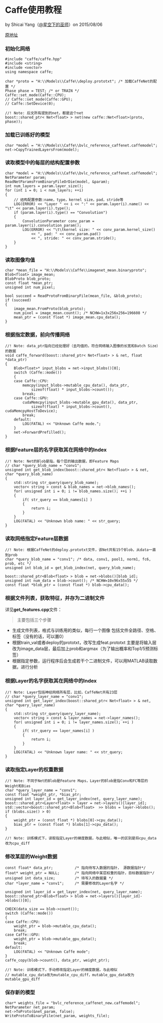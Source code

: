 # Caffe使用教程
by Shicai Yang（[@星空下的巫师](http://weibo.com/shicaiyang)）on 2015/08/06

[原地址](https://github.com/Ewenwan/Caffe_Manual)

### 初始化网络

    #include "caffe/caffe.hpp"
    #include <string>
    #include <vector>
    using namespace caffe;
    
    char *proto = "H:\\Models\\Caffe\\deploy.prototxt"; /* 加载CaffeNet的配置 */
    Phase phase = TEST; /* or TRAIN */
    Caffe::set_mode(Caffe::CPU);
    // Caffe::set_mode(Caffe::GPU);
    // Caffe::SetDevice(0);
    
    //! Note: 后文所有提到的net，都是这个net
    boost::shared_ptr< Net<float> > net(new caffe::Net<float>(proto, phase));
    
### 加载已训练好的模型

    char *model = "H:\\Models\\Caffe\\bvlc_reference_caffenet.caffemodel";    
    net->CopyTrainedLayersFrom(model);
    
### 读取模型中的每层的结构配置参数

    char *model = "H:\\Models\\Caffe\\bvlc_reference_caffenet.caffemodel";
    NetParameter param;
    ReadNetParamsFromBinaryFileOrDie(model, &param);
    int num_layers = param.layer_size();
    for (int i = 0; i < num_layers; ++i)
    {
        // 结构配置参数:name，type，kernel size，pad，stride等
        LOG(ERROR) << "Layer " << i << ":" << param.layer(i).name() << "\t" << param.layer(i).type();
        if (param.layer(i).type() == "Convolution")
        {
            ConvolutionParameter conv_param = param.layer(i).convolution_param();
            LOG(ERROR) << "\t\tkernel size: " << conv_param.kernel_size()
                << ", pad: " << conv_param.pad()
                << ", stride: " << conv_param.stride();
        }
    }
    
### 读取图像均值
    
    char *mean_file = "H:\\Models\\Caffe\\imagenet_mean.binaryproto";
    Blob<float> image_mean;
    BlobProto blob_proto;
    const float *mean_ptr;
    unsigned int num_pixel;
    
    bool succeed = ReadProtoFromBinaryFile(mean_file, &blob_proto);
    if (succeed)
    {
        image_mean.FromProto(blob_proto);
        num_pixel = image_mean.count(); /* NCHW=1x3x256x256=196608 */
        mean_ptr = (const float *) image_mean.cpu_data();
    }
    
### 根据指定数据，前向传播网络
    //! Note: data_ptr指向已经处理好（去均值的，符合网络输入图像的长宽和Batch Size）的数据
    void caffe_forward(boost::shared_ptr< Net<float> > & net, float *data_ptr)
    {
        Blob<float>* input_blobs = net->input_blobs()[0];
        switch (Caffe::mode())
        {
        case Caffe::CPU:
            memcpy(input_blobs->mutable_cpu_data(), data_ptr,
                sizeof(float) * input_blobs->count());
            break;
        case Caffe::GPU:
            cudaMemcpy(input_blobs->mutable_gpu_data(), data_ptr,
                sizeof(float) * input_blobs->count(), cudaMemcpyHostToDevice);
            break;
        default:
            LOG(FATAL) << "Unknown Caffe mode.";
        } 
        net->ForwardPrefilled();
    }
    
### 根据Feature层的名字获取其在网络中的Index

    //! Note: Net的Blob是指，每个层的输出数据，即Feature Maps
    // char *query_blob_name = "conv1";
    unsigned int get_blob_index(boost::shared_ptr< Net<float> > & net, char *query_blob_name)
    {
        std::string str_query(query_blob_name);    
        vector< string > const & blob_names = net->blob_names();
        for( unsigned int i = 0; i != blob_names.size(); ++i ) 
        { 
            if( str_query == blob_names[i] ) 
            { 
                return i;
            } 
        }
        LOG(FATAL) << "Unknown blob name: " << str_query;
    }
    
### 读取网络指定Feature层数据

    //! Note: 根据CaffeNet的deploy.prototxt文件，该Net共有15个Blob，从data一直到prob    
    char *query_blob_name = "conv1"; /* data, conv1, pool1, norm1, fc6, prob, etc */
    unsigned int blob_id = get_blob_index(net, query_blob_name);
    
    boost::shared_ptr<Blob<float> > blob = net->blobs()[blob_id];
    unsigned int num_data = blob->count(); /* NCHW=10x96x55x55 */
    const float *blob_ptr = (const float *) blob->cpu_data();

### 根据文件列表，获取特征，并存为二进制文件

详见**get_features.cpp**文件：
> 主要包括三个步骤
- 生成文件列表，格式与训练用的类似，每行一个图像
包括文件全路径、空格、标签（没有的话，可以置0）
- 根据train_val或者deploy的prototxt，改写生成feat.prototxt
主要是将输入层改为image_data层，最后加上prob和argmax（为了输出概率和Top1/5预测标签）
- 根据指定参数，运行程序后会生成若干个二进制文件，可以用MATLAB读取数据，进行分析


    
### 根据Layer的名字获取其在网络中的Index

    //! Note: Layer包括神经网络所有层，比如，CaffeNet共有23层
    // char *query_layer_name = "conv1";
    unsigned int get_layer_index(boost::shared_ptr< Net<float> > & net, char *query_layer_name)
    {
        std::string str_query(query_layer_name);    
        vector< string > const & layer_names = net->layer_names();
        for( unsigned int i = 0; i != layer_names.size(); ++i ) 
        { 
            if( str_query == layer_names[i] ) 
            { 
                return i;
            } 
        }
        LOG(FATAL) << "Unknown layer name: " << str_query;
    }
    
### 读取指定Layer的权重数据

    //! Note: 不同于Net的Blob是Feature Maps，Layer的Blob是指Conv和FC等层的Weight和Bias
    char *query_layer_name = "conv1";
    const float *weight_ptr, *bias_ptr;
    unsigned int layer_id = get_layer_index(net, query_layer_name);
    boost::shared_ptr<Layer<float> > layer = net->layers()[layer_id];
    std::vector<boost::shared_ptr<Blob<float>  >> blobs = layer->blobs();
    if (blobs.size() > 0)
    {
        weight_ptr = (const float *) blobs[0]->cpu_data();
        bias_ptr = (const float *) blobs[1]->cpu_data();
    }
    
    //! Note: 训练模式下，读取指定Layer的梯度数据，与此相似，唯一的区别是将cpu_data改为cpu_diff
    
### 修改某层的Weight数据
    
    const float* data_ptr;          /* 指向待写入数据的指针， 源数据指针*/
    float* weight_ptr = NULL;       /* 指向网络中某层权重的指针，目标数据指针*/
    unsigned int data_size;         /* 待写入的数据量 */
    char *layer_name = "conv1";     /* 需要修改的Layer名字 */
    
    unsigned int layer_id = get_layer_index(net, query_layer_name);    
    boost::shared_ptr<Blob<float> > blob = net->layers()[layer_id]->blobs()[0];
    
    CHECK(data_size == blob->count());
    switch (Caffe::mode())
    {
    case Caffe::CPU:
        weight_ptr = blob->mutable_cpu_data();
        break;
    case Caffe::GPU:
        weight_ptr = blob->mutable_gpu_data();
        break;
    default:
        LOG(FATAL) << "Unknown Caffe mode";
    }
    caffe_copy(blob->count(), data_ptr, weight_ptr);
    
    //! Note: 训练模式下，手动修改指定Layer的梯度数据，与此相似
    // mutable_cpu_data改为mutable_cpu_diff，mutable_gpu_data改为mutable_gpu_diff

### 保存新的模型

    char* weights_file = "bvlc_reference_caffenet_new.caffemodel";
    NetParameter net_param;
    net->ToProto(&net_param, false);
    WriteProtoToBinaryFile(net_param, weights_file);
    
